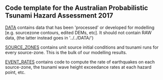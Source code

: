 Code template for the Australian Probabilistic Tsunami Hazard Assessment 2017
-----------------------------------------------------------------------------

[DATA](DATA) contains data that has been 'processed' or developed for modelling
  [e.g. sourcezone contours, edited DEMs, etc]. It should not contain RAW data,
  (the latter instead goes in '../../DATA/')

[SOURCE_ZONES](SOURCE_ZONES) contains unit source initial conditions and tsunami runs for
  every source-zone. This is the bulk of our modelling results.

[EVENT_RATES](EVENT_RATES) contains code to compute the rate of earthquakes on each source-zone,
  the tsunami wave height exceedance rates at each hazard point, etc.

